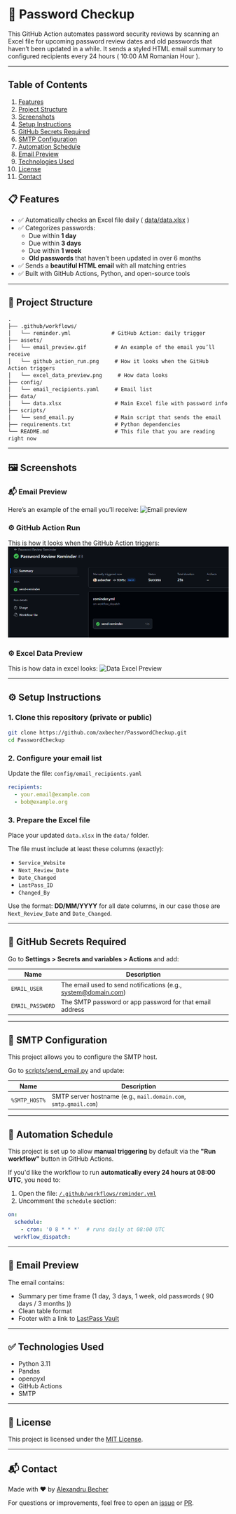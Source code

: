 
# 🔐 Password Checkup

This GitHub Action automates password security reviews by scanning an Excel file for upcoming password review dates and old passwords that haven’t been updated in a while. It sends a styled HTML email summary to configured recipients every 24 hours ( 10:00 AM Romanian Hour ).

---

## Table of Contents

1. [Features](#-features)
2. [Project Structure](#-project-structure)
3. [Screenshots](#️-screenshots)
4. [Setup Instructions](#-setup-instructions)
5. [GitHub Secrets Required](#-github-secrets-required)
6. [SMTP Configuration](#-smtp-configuration)
7. [Automation Schedule](#-automation-schedule)
8. [Email Preview](#-email-preview)
9. [Technologies Used](#-technologies-used)
10. [License](#-license)
11. [Contact](#-contact)


## 📋 Features

- ✅ Automatically checks an Excel file daily ( [data/data.xlsx](data/data.xlsx)  )
- ✅ Categorizes passwords:
  - Due within **1 day**
  - Due within **3 days**
  - Due within **1 week**
  - **Old passwords** that haven’t been updated in over 6 months
- ✅ Sends a **beautiful HTML email** with all matching entries
- ✅ Built with GitHub Actions, Python, and open-source tools

---

## 📁 Project Structure

```
.
├── .github/workflows/
│   └── reminder.yml             # GitHub Action: daily trigger
├── assets/
│   └── email_preview.gif         # An example of the email you’ll receive
│   └── github_action_run.png     # How it looks when the GitHub Action triggers
│   └── excel_data_preview.png     # How data looks
├── config/
│   └── email_recipients.yaml     # Email list
├── data/
│   └── data.xlsx                 # Main Excel file with password info
├── scripts/
│   └── send_email.py             # Main script that sends the email
├── requirements.txt              # Python dependencies
└── README.md                     # This file that you are reading right now
```

---

## 🖼️ Screenshots

### 📬 Email Preview
Here’s an example of the email you’ll receive:
![Email preview](https://i.imgur.com/8vLxGXb.gif)

### ⚙️ GitHub Action Run
This is how it looks when the GitHub Action triggers:
![GitHub Action run](assets/github_action_run.png)

### ⚙️ Excel Data Preview
This is how data in excel looks:
![Data Excel Preview](assets/data_excel_preview.png)

---

## ⚙️ Setup Instructions

### 1. Clone this repository (private or public)

```bash
git clone https://github.com/axbecher/PasswordCheckup.git
cd PasswordCheckup
```

### 2. Configure your email list

Update the file: `config/email_recipients.yaml`

```yaml
recipients:
  - your.email@example.com
  - bob@example.org
```

### 3. Prepare the Excel file

Place your updated `data.xlsx` in the `data/` folder.

The file must include at least these columns (exactly):

- `Service_Website`
- `Next_Review_Date`
- `Date_Changed`
- `LastPass_ID`
- `Changed_By`

Use the format: **DD/MM/YYYY** for all date columns, in our case those are `Next_Review_Date` and `Date_Changed`.

---

## 🔐 GitHub Secrets Required

Go to **Settings > Secrets and variables > Actions** and add:

| Name             | Description                         |
|------------------|-------------------------------------|
| `EMAIL_USER`     | The email used to send notifications (e.g., system@domain.com) |
| `EMAIL_PASSWORD` | The SMTP password or app password for that email address         |

--- 

## 📡 SMTP Configuration

This project allows you to configure the SMTP host.

Go to [scripts/send_email.py](scripts/send_email.py#L128) and update:

| Name         | Description                                                  |
|--------------|--------------------------------------------------------------|
| `%SMTP_HOST%`  | SMTP server hostname (e.g., `mail.domain.com`, `smtp.gmail.com`) |

---

## 🔁 Automation Schedule

This project is set up to allow **manual triggering** by default via the **"Run workflow"** button in GitHub Actions.

If you'd like the workflow to run **automatically every 24 hours at 08:00 UTC**, you need to:

1. Open the file: [`/.github/workflows/reminder.yml`](.github/workflows/reminder.yml#L4)
2. Uncomment the `schedule` section:

```yaml
on:
  schedule:
    - cron: '0 8 * * *'  # runs daily at 08:00 UTC
  workflow_dispatch:
```
---

## 💌 Email Preview

The email contains:

- Summary per time frame (1 day, 3 days, 1 week, old passwords ( 90 days / 3 months ))
- Clean table format
- Footer with a link to [LastPass Vault](https://lastpass.com/vault/)

---

## ✅ Technologies Used

- Python 3.11
- Pandas
- openpyxl
- GitHub Actions
- SMTP

---

## 📄 License

This project is licensed under the [MIT License](LICENSE).

---

## 📬 Contact

Made with ❤️ by [Alexandru Becher](https://axbecher.com/contact)

For questions or improvements, feel free to open an [issue](https://github.com/axbecher/PasswordCheckup/issues) or [PR](https://github.com/axbecher/PasswordCheckup/pulls).
